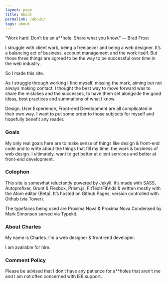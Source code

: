 ```yaml
---
layout: page
title: About
permalink: /about/
tags: about
---
```


“Work hard. Don’t be an a**hole. Share what you know.” &mdash; Brad Frost

I struggle with client work, being a freelancer and being a web designer. It’s a balancing act of business, account management and the work itself. But those three things are agreed to be the way to be successful over time in the web industry.

So I made this site.

As I struggle through working I find myself, missing the mark, aiming but not always making contact. I thought the best way to move forward was to share the mistakes and the successes, to have them set alongside the good ideas, best practices and summations of what I know.

Design, User Experience, Front-end Development are all complicated in their own way. I want to put some order to those subjects for myself and hopefully benefit any reader.

### Goals

My only real goals here are to make sense of things like design & front-end code and to write about the things that fill my time: the work & business of web design. I ultimately, want to get better at client services and better at front-end development.

### Colophon

This site is somewhat reluctantly powered by Jekyll. It’s made with SASS, Autoprefixer, Grunt & Flexbox, Prism.js, FitText/FitVids & written mostly with the Atom editor (Beta). It’s hosted on Github Pages, version controlled with Github (via Tower).

The typefaces being used are Proxima Nova & Proxima Nova Condensed by Mark Simonson served via Typekit.

### About Charles

My name is Charles. I’m a web designer & front-end developer.

I am available for hire.

### Comment Policy
Please be advised that I don’t have any patience for a**holes that aren’t me and I am not often concerned with IE8 support.
